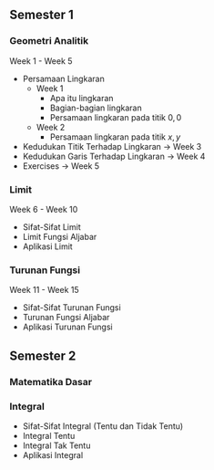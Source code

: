 ## Semester 1
### Geometri Analitik
Week 1 - Week 5
- Persamaan Lingkaran
	- Week 1
		- Apa itu lingkaran
		- Bagian-bagian lingkaran
		- Persamaan lingkaran pada titik $0, 0$
	- Week 2
		- Persamaan lingkaran pada titik $x, y$
- Kedudukan Titik Terhadap Lingkaran -> Week 3
- Kedudukan Garis Terhadap Lingkaran -> Week 4
- Exercises -> Week 5
### Limit
Week 6 - Week 10
- Sifat-Sifat Limit
- Limit Fungsi Aljabar
- Aplikasi Limit
### Turunan Fungsi
Week 11 - Week 15
- Sifat-Sifat Turunan Fungsi
- Turunan Fungsi Aljabar
- Aplikasi Turunan Fungsi
## Semester 2
### Matematika Dasar
### Integral
- Sifat-Sifat Integral (Tentu dan Tidak Tentu)
- Integral Tentu
- Integral Tak Tentu
- Aplikasi Integral